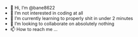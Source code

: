 - 👋 Hi, I’m @bane8622
- 👀 I’m not interested in coding at all
- 🌱 I’m currently learning to properly shit in under 2 minutes
- 💞️ I’m looking to collaborate on absolutely nothing
- 📫 How to reach me ...

<!---
bane8622/bane8622 is a ✨ special ✨ repository because its `README.md` (this file) appears on your GitHub profile.
You can click the Preview link to take a look at your changes.
--->
